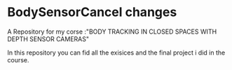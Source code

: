 # BodySensorCancel changes
A Repository for my corse :"BODY TRACKING IN CLOSED SPACES WITH DEPTH SENSOR CAMERAS"

In this repository you can fid all the exisices and the final project i did in the course.
